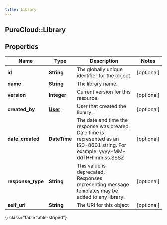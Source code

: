 ```yaml
---
title: Library
---
```

## PureCloud::Library

## Properties

|Name | Type | Description | Notes|
|------------ | ------------- | ------------- | -------------|
| **id** | **String** | The globally unique identifier for the object. | [optional] |
| **name** | **String** | The library name. | |
| **version** | **Integer** | Current version for this resource. | [optional] |
| **created_by** | [**User**](User.html) | User that created the library. | [optional] |
| **date_created** | **DateTime** | The date and time the response was created. Date time is represented as an ISO-8601 string. For example: yyyy-MM-ddTHH:mm:ss.SSSZ | [optional] |
| **response_type** | **String** | This value is deprecated. Responses representing message templates may be added to any library. | [optional] |
| **self_uri** | **String** | The URI for this object | [optional] |
{: class="table table-striped"}


